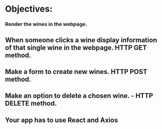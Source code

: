 # Objectives:
### Render the wines in the webpage.
## When someone clicks a wine display information of that single wine in the webpage. HTTP GET method.
## Make a form to create new wines. HTTP POST method.
## Make an option to delete a chosen wine. - HTTP DELETE method.
## Your app has to use React and Axios